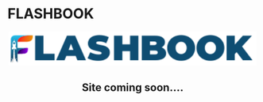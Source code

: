 # FLASHBOOK

<div id="header" align="center">
  <img src="client/src/data/navbarLogo.png" width="500"/>
</div>

<div id="header" align="center">
  <h2>Site coming soon....</h2>
</div>
